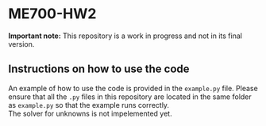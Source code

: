 # ME700-HW2
**Important note:** This repository is a work in progress and not in its final version.

## Instructions on how to use the code
An example of how to use the code is provided in the `example.py` file. Please ensure that all the `.py` files in this repository are located in the same folder as `example.py` so that the example runs correctly.   
The solver for unknowns is not impelemented yet.
